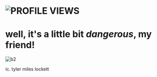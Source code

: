 # ![PROFILE VIEWS](https://komarev.com/ghpvc/?username=messengergod)

# well, it's a little bit _dangerous_, my friend!



  
![b2](https://github.com/user-attachments/assets/306cd23b-82ca-47d5-a396-f42e74558b47)

ic. tyler miles lockett

